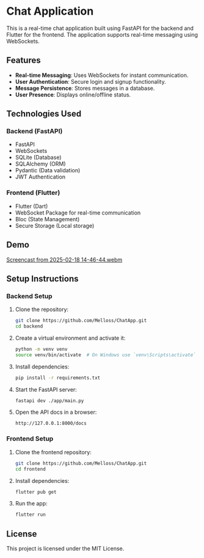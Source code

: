 # Chat Application

This is a real-time chat application built using FastAPI for the backend and Flutter for the frontend. The application supports real-time messaging using WebSockets.

## Features

- **Real-time Messaging**: Uses WebSockets for instant communication.
- **User Authentication**: Secure login and signup functionality.
- **Message Persistence**: Stores messages in a database.
- **User Presence**: Displays online/offline status.

## Technologies Used

### Backend (FastAPI)
- FastAPI
- WebSockets
- SQLite (Database)
- SQLAlchemy (ORM)
- Pydantic (Data validation)
- JWT Authentication

### Frontend (Flutter)
- Flutter (Dart)
- WebSocket Package for real-time communication
- Bloc (State Management)
- Secure Storage (Local storage)

## Demo
[Screencast from 2025-02-18 14-46-44.webm](https://github.com/user-attachments/assets/c6b8675f-bc83-4b7e-b690-30c05c1e15db)


## Setup Instructions

### Backend Setup

1. Clone the repository:
   ```sh
   git clone https://github.com/Melloss/ChatApp.git
   cd backend
   ```
2. Create a virtual environment and activate it:
   ```sh
   python -m venv venv
   source venv/bin/activate  # On Windows use `venv\Scripts\activate`
   ```
3. Install dependencies:
   ```sh
   pip install -r requirements.txt
   ```
4. Start the FastAPI server:
   ```sh
   fastapi dev ./app/main.py
   ```
5. Open the API docs in a browser:
   ```
   http://127.0.0.1:8000/docs
   ```

### Frontend Setup

1. Clone the frontend repository:
   ```sh
   git clone https://github.com/Melloss/ChatApp.git
   cd frontend
   ```
2. Install dependencies:
   ```sh
   flutter pub get
   ```
3. Run the app:
   ```sh
   flutter run
   ```

## License
This project is licensed under the MIT License.

